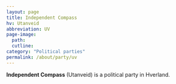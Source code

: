 ```yaml
---
layout: page
title: Independent Compass
hv: Utanveid
abbreviation: UV
page-image: 
  path:  
  cutline: 
category: "Political parties"
permalink: /about/party/uv
---
```


**Independent Compass** (Utanveid) is a political party in Hverland.
